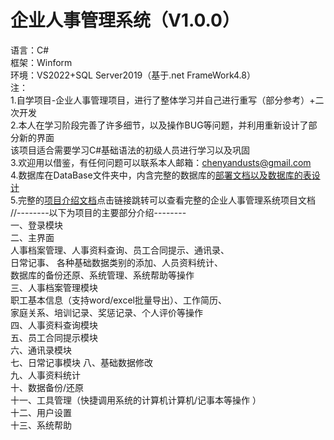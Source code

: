 # 企业人事管理系统（V1.0.0）
语言：C#  
框架：Winform  
环境：VS2022+SQL Server2019（基于.net FrameWork4.8）  
注：  
1.自学项目-企业人事管理项目，进行了整体学习并自己进行重写（部分参考）+二次开发  
2.本人在学习阶段完善了许多细节，以及操作BUG等问题，并利用重新设计了部分新的界面  
该项目适合需要学习C#基础语法的初级人员进行学习以及巩固    
3.欢迎用以借鉴，有任何问题可以联系本人邮箱：chenyandusts@gmail.com  
4.数据库在DataBase文件夹中，内含完整的数据库的[部署文档以及数据库的表设计](https://github.com/nolaugh/ERP-Personnel/tree/master/DataBase)    
5.完整的[项目介绍文档](https://github.com/nolaugh/ERP-Personnel/tree/master/%E5%AE%8C%E6%95%B4%E4%BC%81%E4%B8%9A%E4%BA%BA%E4%BA%8B%E7%AE%A1%E7%90%86%E7%B3%BB%E7%BB%9F%E4%BB%8B%E7%BB%8D%E6%96%87%E6%A1%A3)点击链接跳转可以查看完整的企业人事管理系统项目文档  
//--------以下为项目的主要部分介绍--------  
一、登录模块  
二、主界面  
人事档案管理、人事资料查询、员工合同提示、通讯录、  
日常记事、  各种基础数据类别的添加、人员资料统计、  
数据库的备份还原、系统管理、系统帮助等操作  
三、人事档案管理模块  
职工基本信息（支持word/excel批量导出）、工作简历、  
家庭关系、培训记录、奖惩记录、个人评价等操作  
四、人事资料查询模块  
五、员工合同提示模块  
六、通讯录模块  
七、日常记事模块 
八、基础数据修改  
九、人事资料统计  
十、数据备份/还原  
十一、工具管理（快捷调用系统的计算机计算机/记事本等操作 ）  
十二、用户设置  
十三、系统帮助  














